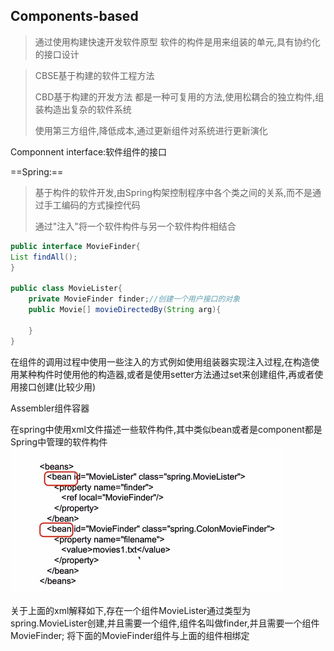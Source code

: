 ## Components-based

> 通过使用构建快速开发软件原型
> 软件的构件是用来组装的单元,具有协约化的接口设计

> CBSE基于构建的软件工程方法
>
> CBD基于构建的开发方法
> 都是一种可复用的方法,使用松耦合的独立构件,组装构造出复杂的软件系统
>
> 使用第三方组件,降低成本,通过更新组件对系统进行更新演化

Componnent interface:软件组件的接口

==Spring:==

> 基于构件的软件开发,由Spring构架控制程序中各个类之间的关系,而不是通过手工编码的方式操控代码
>
> 通过"注入"将一个软件构件与另一个软件构件相结合

```java
public interface MovieFinder{
List findAll();
}

public class MovieLister{
    private MovieFinder finder;//创建一个用户接口的对象
    public Movie[] movieDirectedBy(String arg){
        
    }
}
```

 在组件的调用过程中使用一些注入的方式例如使用组装器实现注入过程,在构造使用某种构件时使用他的构造器,或者是使用setter方法通过set来创建组件,再或者使用接口创建(比较少用)

Assembler组件容器

在spring中使用xml文件描述一些软件构件,其中类似bean或者是component都是Spring中管理的软件构件![image-20230605151258963](image-20230605151258963.png)

关于上面的xml解释如下,存在一个组件MovieLister通过类型为spring.MovieLister创建,并且需要一个组件,组件名叫做finder,并且需要一个组件MovieFinder;	将下面的MovieFinder组件与上面的组件相绑定
